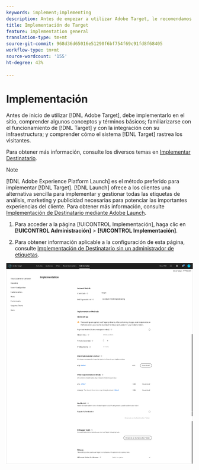 ```yaml
---
keywords: implement;implementing
description: Antes de empezar a utilizar Adobe Target, le recomendamos que lo implemente en su sitio, comprenda algunos conceptos y términos básicos, se familiarice con el funcionamiento de Target y cómo se integra en su infraestructura, y comprenda el proceso de seguimiento de los visitantes que realiza el sistema Target.
title: Implementación de Target
feature: implementation general
translation-type: tm+mt
source-git-commit: 968d36d65016e51290f6bf754f69c91fd8f68405
workflow-type: tm+mt
source-wordcount: '155'
ht-degree: 43%

---
```



# Implementación

Antes de inicio de utilizar [!DNL Adobe Target], debe implementarlo en el sitio, comprender algunos conceptos y términos básicos; familiarizarse con el funcionamiento de [!DNL Target] y con la integración con su infraestructura; y comprender cómo el sistema [!DNL Target] rastrea los visitantes.

Para obtener más información, consulte los diversos temas en [Implementar Destinatario](/help/c-implementing-target/implementing-target.md).

>[!NOTE]
>
>[!DNL Adobe Experience Platform Launch] es el método preferido para implementar  [!DNL Target]. [!DNL Launch] ofrece a los clientes una alternativa sencilla para implementar y gestionar todas las etiquetas de análisis, marketing y publicidad necesarias para potenciar las importantes experiencias del cliente. Para obtener más información, consulte [Implementación de Destinatario mediante Adobe Launch](/help/c-implementing-target/c-implementing-target-for-client-side-web/how-to-deployatjs/cmp-implementing-target-using-adobe-launch.md).

1. Para acceder a la página [!UICONTROL Implementación], haga clic en **[!UICONTROL Administración]** > **[!UICONTROL Implementación]**.

1. Para obtener información aplicable a la configuración de esta página, consulte [Implementación de Destinatario sin un administrador de etiquetas](/help/c-implementing-target/c-implementing-target-for-client-side-web/how-to-deployatjs/implementing-target-without-a-tag-manager.md).

![Página de implementación](/help/administrating-target/assets/implementation.png)